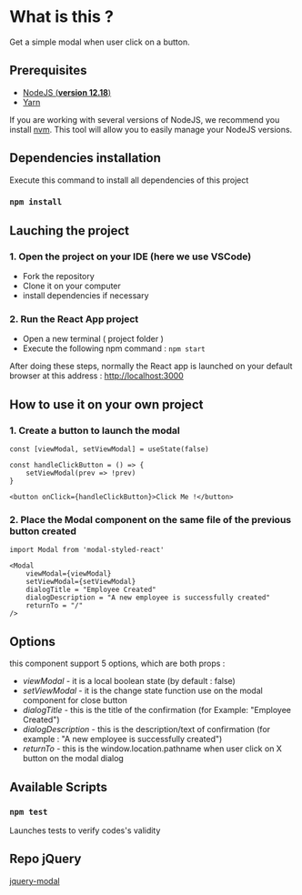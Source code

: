 # What is this ?

Get a simple modal when user click on a button.

## Prerequisites

- [NodeJS (**version 12.18**)](https://nodejs.org/en/)
- [Yarn](https://yarnpkg.com/)

If you are working with several versions of NodeJS, we recommend you install [nvm](https://github.com/nvm-sh/nvm). This tool will allow you to easily manage your NodeJS versions.

## Dependencies installation

Execute this command to install all dependencies of this project
### `npm install `

## Lauching the project

### 1. Open the project on your IDE (here we use VSCode)

- Fork the repository
- Clone it on your computer
- install dependencies if necessary

### 2. Run the React App project
- Open a new terminal ( project folder )
- Execute the following npm command : `npm start `

After doing these steps, normally the React app is launched on your default browser at this address : [http://localhost:3000](http://localhost:3000)

## How to use it on your own project

### 1. Create a button to launch the modal

```
const [viewModal, setViewModal] = useState(false)

const handleClickButton = () => { 
    setViewModal(prev => !prev)      
}

<button onClick={handleClickButton}>Click Me !</button>
```

### 2. Place the Modal component on the same file of the previous button created

```
import Modal from 'modal-styled-react'

<Modal 
    viewModal={viewModal}
    setViewModal={setViewModal}                       
    dialogTitle = "Employee Created"
    dialogDescription = "A new employee is successfully created"
    returnTo = "/"
/>
```

## Options

this component support 5 options, which are both props :

* *viewModal* - it is a local boolean state (by default : false)
* *setViewModal* - it is the change state function use on the modal component for close button
* *dialogTitle* - this is the title of the confirmation (for Example: "Employee Created")
* *dialogDescription* - this is the description/text of confirmation (for example : "A new employee is successfully created")
* *returnTo* - this is the window.location.pathname when user click on X button on the modal dialog

## Available Scripts

### `npm test`

Launches tests to verify codes's validity

## Repo jQuery 

[jquery-modal](https://github.com/kylefox/jquery-modal.git)